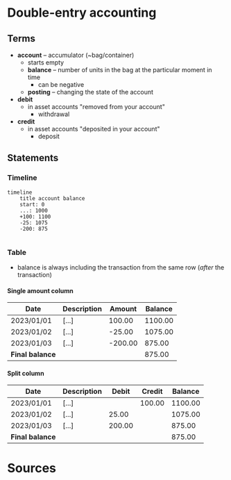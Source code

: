 # Double-entry accounting
## Terms
- **account** – accumulator (~bag/container)
	- starts empty
	- **balance** – number of units in the bag at the particular moment in time
		- can be negative
	- **posting** – changing the state of the account
- **debit**
	- in asset accounts "removed from your account"
		- withdrawal
- **credit**
	- in asset accounts "deposited in your account"
		- deposit

## Statements
### Timeline
```mermaid
timeline
	title account balance
	start: 0
	...: 1000
	+100: 1100
	-25: 1075
	-200: 875
	
```

### Table
* balance is always including the transaction from the same row (_after_ the transaction)
#### Single amount column

| Date              | Description | Amount  | Balance |
| ----------------- | ----------- | ------- | ------- |
| 2023/01/01        | [...]       | 100.00  | 1100.00 |
| 2023/01/02        | [...]       | -25.00  | 1075.00 |
| 2023/01/03        | [...]       | -200.00 | 875.00  |
| **Final balance** |             |         | 875.00  |
#### Split column
| Date              | Description | Debit  | Credit | Balance |
| ----------------- | ----------- | ------ | ------ | ------- |
| 2023/01/01        | [...]       |        | 100.00 | 1100.00 |
| 2023/01/02        | [...]       | 25.00  |        | 1075.00 |
| 2023/01/03        | [...]       | 200.00 |        | 875.00  |
| **Final balance** |             |        |        | 875.00  |

# Sources
